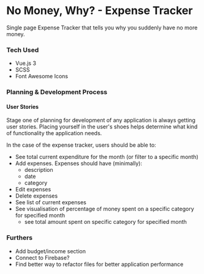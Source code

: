 # No Money, Why? - Expense Tracker

Single page Expense Tracker that tells you why you suddenly have no more money.

### Tech Used

- Vue.js 3
- SCSS
- Font Awesome Icons

### Planning & Development Process

#### User Stories

Stage one of planning for development of any application is always getting user stories. Placing yourself in the user's shoes helps determine what kind of functionality the application needs.

In the case of the expense tracker, users should be able to:

- See total current expenditure for the month (or filter to a specific month)
- Add expenses. Expenses should have (minimally):
  - description
  - date
  - category
- Edit expenses
- Delete expenses
- See list of current expenses
- See visualisation of percentage of money spent on a specific category for specified month
  - see total amount spent on specific category for specified month

### Furthers

- Add budget/income section
- Connect to Firebase?
- Find better way to refactor files for better application performance
